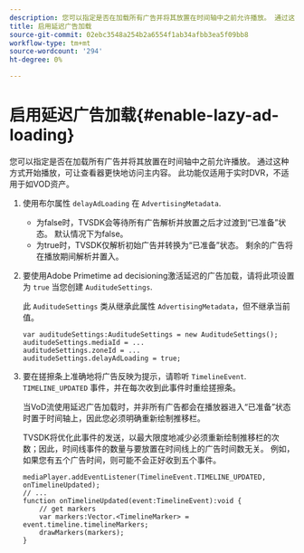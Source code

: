 ```yaml
---
description: 您可以指定是否在加载所有广告并将其放置在时间轴中之前允许播放。 通过这种方式开始播放，可让查看器更快地访问主内容。 此功能仅适用于实时DVR，不适用于如VOD资产。
title: 启用延迟广告加载
source-git-commit: 02ebc3548a254b2a6554f1ab34afbb3ea5f09bb8
workflow-type: tm+mt
source-wordcount: '294'
ht-degree: 0%

---
```


# 启用延迟广告加载{#enable-lazy-ad-loading}

您可以指定是否在加载所有广告并将其放置在时间轴中之前允许播放。 通过这种方式开始播放，可让查看器更快地访问主内容。 此功能仅适用于实时DVR，不适用于如VOD资产。

1. 使用布尔属性 `delayAdLoading` 在 `AdvertisingMetadata`.

   * 为false时，TVSDK会等待所有广告解析并放置之后才过渡到“已准备”状态。 默认情况下为false。
   * 为true时，TVSDK仅解析初始广告并转换为“已准备”状态。 剩余的广告将在播放期间解析并置入。

1. 要使用Adobe Primetime ad decisioning激活延迟的广告加载，请将此项设置为 `true` 当您创建 `AuditudeSettings`.

   此 `AuditudeSettings` 类从继承此属性 `AdvertisingMetadata`，但不继承当前值。

   ```
   var auditudeSettings:AuditudeSettings = new AuditudeSettings(); 
   auditudeSettings.mediaId = ... 
   auditudeSettings.zoneId = ... 
   auditudeSettings.delayAdLoading = true;
   ```

1. 要在搓擦条上准确地将广告反映为提示，请聆听 `TimelineEvent`. `TIMELINE_UPDATED` 事件，并在每次收到此事件时重绘搓擦条。

   当VoD流使用延迟广告加载时，并非所有广告都会在播放器进入“已准备”状态时置于时间轴上，因此您必须明确重新绘制推移栏。

   TVSDK将优化此事件的发送，以最大限度地减少必须重新绘制推移栏的次数；因此，时间线事件的数量与要放置在时间线上的广告时间数无关。 例如，如果您有五个广告时间，则可能不会正好收到五个事件。

   ```
   mediaPlayer.addEventListener(TimelineEvent.TIMELINE_UPDATED, onTimelineUpdated); 
   // ... 
   function onTimelineUpdated(event:TimelineEvent):void { 
       // get markers 
       var markers:Vector.<TimelineMarker> = event.timeline.timelineMarkers; 
       drawMarkers(markers); 
   } 
   ```
